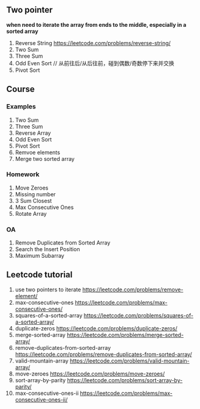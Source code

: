 ## Two pointer
**when need to iterate the array from ends to the middle, especially in a sorted array**
1. Reverse String
https://leetcode.com/problems/reverse-string/ 
2. Two Sum
3. Three Sum
4. Odd Even Sort // 从前往后/从后往前，碰到偶数/奇数停下来并交换
5. Pivot Sort

## Course
### Examples
1. Two Sum
2. Three Sum
3. Reverse Array
4. Odd Even Sort
5. Pivot Sort
6. Remvoe elements
7. Merge two sorted array

### Homework
1. Move Zeroes
2. Missing number
3. 3 Sum Closest
4. Max Consecutive Ones
5. Rotate Array

### OA
1. Remove Duplicates from Sorted Array
2. Search the Insert Position
3. Maximum Subarray

## Leetcode tutorial
1. use two pointers to iterate
https://leetcode.com/problems/remove-element/ 
2. max-consecutive-ones
https://leetcode.com/problems/max-consecutive-ones/ 
3. squares-of-a-sorted-array
https://leetcode.com/problems/squares-of-a-sorted-array/ 
4. duplicate-zeros
https://leetcode.com/problems/duplicate-zeros/ 
5. merge-sorted-array
https://leetcode.com/problems/merge-sorted-array/ 
6. remove-duplicates-from-sorted-array
https://leetcode.com/problems/remove-duplicates-from-sorted-array/
7. valid-mountain-array
https://leetcode.com/problems/valid-mountain-array/ 
8. move-zeroes
https://leetcode.com/problems/move-zeroes/ 
9. sort-array-by-parity
https://leetcode.com/problems/sort-array-by-parity/
10. max-consecutive-ones-ii
https://leetcode.com/problems/max-consecutive-ones-ii/ 
